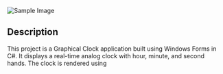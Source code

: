 ![Sample Image]("Sample.png")

## Description
This project is a Graphical Clock application built using Windows Forms in C#. It displays a real-time analog clock with hour, minute, and second hands. The clock is rendered using
